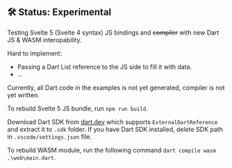 ## 🛠 Status: Experimental
Testing Svelte 5 (Svelte 4 syntax) JS bindings and ~~compiler~~ with new Dart
JS & WASM interopability.

Hard to implement:
- Passing a Dart List reference to the JS side to fill it with data.
- ...

Currently, all Dart code in the examples is not yet generated, compiler is not
yet written.

To rebuild Svelte 5 JS bundle, run `npm run build`.

Download Dart SDK from [dart.dev](https://dart.dev/get-dart) which supports
`ExternalDartReference` and extract it to `.sdk` folder. If you have Dart SDK
installed, delete SDK path in `.vscode/settings.json` file.

To rebuild WASM module, run the following command
`dart compile wasm .\web\main.dart`.

